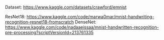 Dataset: https://www.kaggle.com/datasets/crawford/emnist

ResNet18: https://www.kaggle.com/code/marwa0mar/mnist-handwriting-recognition-resnet18-fromscratch
DenseNet: https://www.kaggle.com/code/nadaaeissaa/mnist-handwritten-recognition-pre-processing?scriptVersionId=213761335